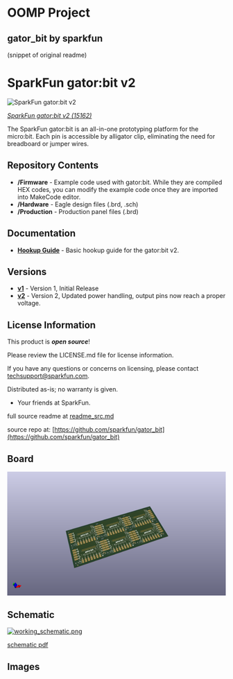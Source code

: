 # OOMP Project  
## gator_bit  by sparkfun  
  
(snippet of original readme)  
  
SparkFun gator:bit v2  
========================================  
  
![SparkFun gator:bit v2](https://cdn.sparkfun.com/r/500-500/assets/parts/1/3/5/5/1/15162-SparkFun_Gator-bit-03.jpg)  
  
[*SparkFun gator:bit v2 (15162)*](https://www.sparkfun.com/products/15162)  
  
The SparkFun gator:bit is an all-in-one prototyping platform for the micro:bit. Each pin is accessible by alligator clip, eliminating the need for breadboard or jumper wires.  
  
Repository Contents  
------------------  
* **/Firmware** - Example code used with gator:bit. While they are compiled HEX codes, you can modify the example code once they are imported into MakeCode editor.  
* **/Hardware** - Eagle design files (.brd, .sch)  
* **/Production** - Production panel files (.brd)  
  
Documentation  
--------------  
* **[Hookup Guide](https://learn.sparkfun.com/tutorials/sparkfun-gatorbit-v20-hookup-guide)** - Basic hookup guide for the gator:bit v2.  
  
Versions  
--------------  
* **[v1](https://github.com/sparkfun/gator_bit/tree/v10)** - Version 1, Initial Release  
* **[v2](https://github.com/sparkfun/gator_bit/)** - Version 2, Updated power handling, output pins now reach a proper voltage.  
  
License Information  
-------------------  
  
This product is _**open source**_!   
  
Please review the LICENSE.md file for license information.   
  
If you have any questions or concerns on licensing, please contact techsupport@sparkfun.com.  
  
Distributed as-is; no warranty is given.  
  
- Your friends at SparkFun.  
  
_<COLLABORATION CREDIT>_  
  
  full source readme at [readme_src.md](readme_src.md)  
  
source repo at: [https://github.com/sparkfun/gator_bit](https://github.com/sparkfun/gator_bit)  
## Board  
  
[![working_3d.png](working_3d_600.png)](working_3d.png)  
## Schematic  
  
[![working_schematic.png](working_schematic_600.png)](working_schematic.png)  
  
[schematic pdf](working_schematic.pdf)  
## Images  
